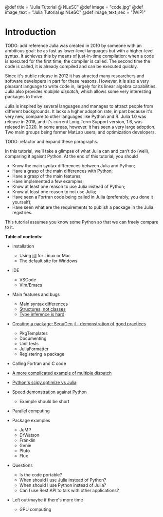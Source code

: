 @def title = "Julia Tutorial @ NLeSC"
@def image = "code.jpg"
@def image_text = "Julia Tutorial @ NLeSC"
@def image_text_sec = "(WIP)"

# Introduction

TODO: add reference
Julia was created in 2010 by someone with an ambitious goal: be as fast as lower-level languages but with a higher-level syntax. It achieves this by means of just-in-time compilation: when a code is executed for the first time, the compiler is called. The second time the code is called, it is already compiled and can be executed quickly.

Since it's public release in 2012 it has atracted many researchers and software developers in part for these reasons.
However, it is also a very pleasant language to write code in, largely for its linear algebra capabilities.
Julia also provides _multiple dispatch_, which allows some very interesting packages to thrive.

Julia is inspired by several languages and manages to attract people from different backgrounds.
It lacks a higher adoption rate, in part because it's very new, compare to other languages like Python and R.
Julia 1.0 was release in 2018, and it's current Long Term Support version, 1.6, was relesed in 2020.
In some areas, however, it has seen a very large adoption.
Two main groups being former MatLab users, and optimization developers.

TODO: refactor and expand these paragraphs.

In this tutorial, we'll take a glimpse of what Julia can and can't do (well), comparing it agaisnt Python.
At the end of this tutorial, you should

- Know the main syntax differences between Julia and Python;
- Have a grasp of the main differences with Python;
- Have a grasp of the main features;
- Have implemented a few examples;
- Know at least one reason to use Julia instead of Python;
- Know at least one reason to not use Julia;
- Have seen a Fortran code being called in Julia (preferably, you done it yourself);
- Have seen what are the requirements to publish a package in the Julia registries.
  
This tutorial assumes you know some Python so that we can freely compare to it.

**Table of contents**:

- Installation
  - Using [jill](https://github.com/abelsiqueira/jill) for Linux or Mac
  - The default site for Windows
- IDE
  - VSCode
  - Vim/Emacs
- Main features and bugs
  - [Main syntax differences](pages/syntax/)
  - [Structures, not classes](pages/structures/)
  - [Type inference is hard](pages/type-inference/)
- [Creating a package: SequGen.jl - demonstration of good practices](pages/sequgen/)
  - PkgTemplates
  - Documenting
  - Unit tests
  - JuliaFormatter
  - Registering a package
- Calling Fortran and C code
- [A more complicated example of multiple dispatch](pages/multiple-dispatch/)
- [Python's scipy.optimize vs Julia](pages/optimization/)
- Speed demonstration against Python
  - Example should be short

- Parallel computing
- Package examples
  - JuMP
  - DrWatson
  - Franklin
  - Genie
  - Pluto
  - Flux
- Questions
  - Is the code portable?
  - When should I use Julia instead of Python?
  - When should I use Python instead of Julia?
  - Can I use Rest API to talk with other applications?

- Left out/maybe if there's more time
  - GPU computing